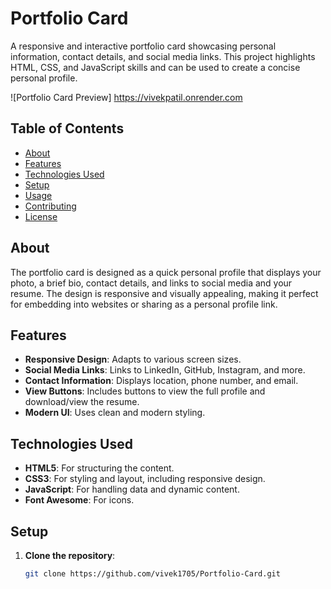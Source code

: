 ﻿# Portfolio Card

A responsive and interactive portfolio card showcasing personal information, contact details, and social media links. This project highlights HTML, CSS, and JavaScript skills and can be used to create a concise personal profile.

![Portfolio Card Preview] https://vivekpatil.onrender.com

## Table of Contents

- [About](#about)
- [Features](#features)
- [Technologies Used](#technologies-used)
- [Setup](#setup)
- [Usage](#usage)
- [Contributing](#contributing)
- [License](#license)

## About

The portfolio card is designed as a quick personal profile that displays your photo, a brief bio, contact details, and links to social media and your resume. The design is responsive and visually appealing, making it perfect for embedding into websites or sharing as a personal profile link.

## Features

- **Responsive Design**: Adapts to various screen sizes.
- **Social Media Links**: Links to LinkedIn, GitHub, Instagram, and more.
- **Contact Information**: Displays location, phone number, and email.
- **View Buttons**: Includes buttons to view the full profile and download/view the resume.
- **Modern UI**: Uses clean and modern styling.

## Technologies Used

- **HTML5**: For structuring the content.
- **CSS3**: For styling and layout, including responsive design.
- **JavaScript**: For handling data and dynamic content.
- **Font Awesome**: For icons.

## Setup

1. **Clone the repository**:
   ```bash
   git clone https://github.com/vivek1705/Portfolio-Card.git
